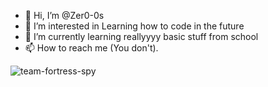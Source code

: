 - 👋 Hi, I’m @Zer0-0s
- 👀 I’m interested in Learning how to code in the future
- 🌱 I’m currently learning reallyyyy basic stuff from school
- 📫 How to reach me (You don't).

<!---
Zer0-0s/Zer0-0s is a ✨ special ✨ repository because its `README.md` (this file) appears on your GitHub profile.
You can click the Preview link to take a look at your changes.
--->
![team-fortress-spy](https://github.com/Zer0-0s/Zer0-0s/assets/171853176/c3a308e0-1144-4f3a-8f06-0cf6d41cfe4d)
